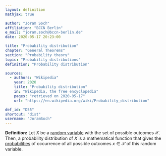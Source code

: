 ```yaml
---
layout: definition
mathjax: true

author: "Joram Soch"
affiliation: "BCCN Berlin"
e_mail: "joram.soch@bccn-berlin.de"
date: 2020-05-17 20:23:00

title: "Probability distribution"
chapter: "General Theorems"
section: "Probability theory"
topic: "Probability distributions"
definition: "Probability distribution"

sources:
  - authors: "Wikipedia"
    year: 2020
    title: "Probability distribution"
    in: "Wikipedia, the free encyclopedia"
    pages: "retrieved on 2020-05-17"
    url: "https://en.wikipedia.org/wiki/Probability_distribution"

def_id: "D55"
shortcut: "dist"
username: "JoramSoch"
---
```



**Definition:** Let $X$ be a [random variable](/D/rvar) with the set of possible outcomes $\mathcal{X}$. Then, a probability distribution of $X$ is a mathematical function that gives the [probabilities](/D/prob) of occurrence of all possible outcomes $x \in \mathcal{X}$ of this random variable.